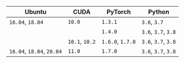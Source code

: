 | Ubuntu                    | CUDA           | PyTorch          | Python              |
| ------------------------- | -------------- | ---------------- | ------------------- |
| `16.04`, `18.04`          | `10.0`         | `1.3.1`          | `3.6`, `3.7`        |
|                           |                | `1.4.0`          | `3.6`, `3.7`, `3.8` |
|                           | `10.1`, `10.2` | `1.6.0`, `1.7.0` | `3.6`, `3.7`, `3.8` |
| `16.04`, `18.04`, `20.04` | `11.0`         | `1.7.0`          | `3.6`, `3.7`, `3.8` |

